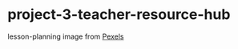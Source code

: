 # project-3-teacher-resource-hub
 



lesson-planning image from [Pexels](https://www.pexels.com/photo/silver-ipad-545057/)

